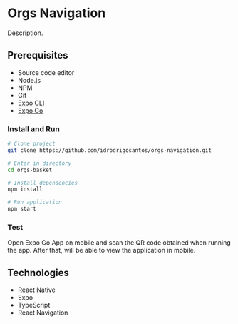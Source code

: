# Orgs Navigation

Description.

## Prerequisites

* Source code editor
* Node.js
* NPM
* Git
* [Expo CLI](https://docs.expo.dev/workflow/expo-cli/)
* [Expo Go](https://expo.dev/client)

### Install and Run

```bash
# Clone project
git clone https://github.com/idrodrigosantos/orgs-navigation.git

# Enter in directory
cd orgs-basket

# Install dependencies
npm install

# Run application
npm start
```

### Test

Open Expo Go App on mobile and scan the QR code obtained when running the app. After that, will be able to view the application in mobile.

## Technologies

* React Native
* Expo
* TypeScript
* React Navigation
